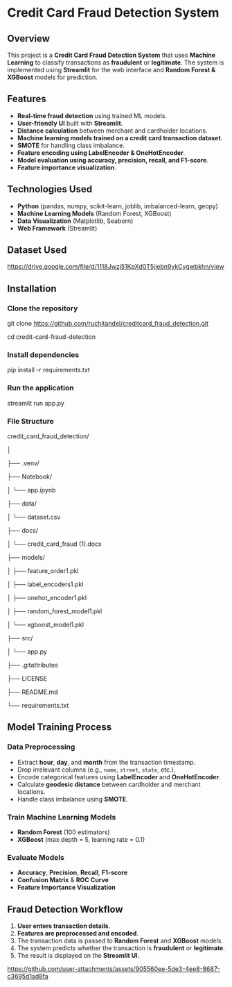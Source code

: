 # Credit Card Fraud Detection System

## Overview
This project is a **Credit Card Fraud Detection System** that uses **Machine Learning** to classify transactions as **fraudulent** or **legitimate**. The system is implemented using **Streamlit** for the web interface and **Random Forest & XGBoost** models for prediction.

## Features
- **Real-time fraud detection** using trained ML models.
- **User-friendly UI** built with **Streamlit**.
- **Distance calculation** between merchant and cardholder locations.
- **Machine learning models trained on a credit card transaction dataset**.
- **SMOTE** for handling class imbalance.
- **Feature encoding using LabelEncoder & OneHotEncoder**.
- **Model evaluation using accuracy, precision, recall, and F1-score**.
- **Feature importance visualization**.

## Technologies Used
- **Python** (pandas, numpy, scikit-learn, joblib, imbalanced-learn, geopy)
- **Machine Learning Models** (Random Forest, XGBoost)
- **Data Visualization** (Matplotlib, Seaborn)
- **Web Framework** (Streamlit)

## Dataset Used
https://drive.google.com/file/d/1118Jwzj51KpXd0T5jiebn9ykCygwbkhn/view

## Installation
### Clone the repository
git clone https://github.com/ruchitandel/creditcard_fraud_detection.git

cd credit-card-fraud-detection

### Install dependencies
pip install -r requirements.txt

### Run the application
streamlit run app.py

### File Structure

credit_card_fraud_detection/

│

├── .venv/

├── Notebook/

│   └── app.ipynb

├── data/

│   └── dataset.csv

├── docs/

│   └── credit_card_fraud (1).docx

├── models/

│   ├── feature_order1.pkl

│   ├── label_encoders1.pkl

│   ├── onehot_encoder1.pkl

│   ├── random_forest_model1.pkl

│   └── xgboost_model1.pkl

├── src/

│   └── app.py

├── .gitattributes

├── LICENSE

├── README.md

└── requirements.txt

               

## Model Training Process

### Data Preprocessing

- Extract **hour**, **day**, and **month** from the transaction timestamp.
- Drop irrelevant columns (e.g., `name`, `street`, `state`, etc.).
- Encode categorical features using **LabelEncoder** and **OneHotEncoder**.
- Calculate **geodesic distance** between cardholder and merchant locations.
- Handle class imbalance using **SMOTE**.

### Train Machine Learning Models

- **Random Forest** (100 estimators)
- **XGBoost** (max depth = 5, learning rate = 0.1)

### Evaluate Models

- **Accuracy**, **Precision**, **Recall**, **F1-score**
- **Confusion Matrix** & **ROC Curve**
- **Feature Importance Visualization**

## Fraud Detection Workflow

1. **User enters transaction details**.
2. **Features are preprocessed and encoded**.
3. The transaction data is passed to **Random Forest** and **XGBoost** models.
4. The system predicts whether the transaction is **fraudulent** or **legitimate**.
5. The result is displayed on the **Streamlit UI**.

https://github.com/user-attachments/assets/905560ee-5de3-4ee8-8687-c3695d1ad8fa











